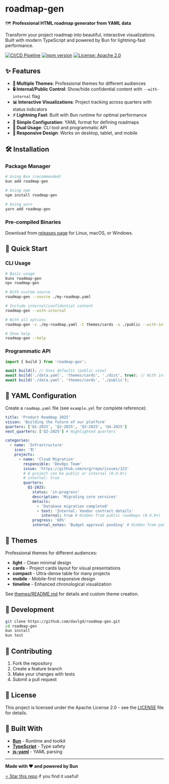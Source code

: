 # roadmap-gen

🗺️ **Professional HTML roadmap generator from YAML data**

Transform your project roadmap into beautiful, interactive visualizations. Built with modern TypeScript and powered by Bun for lightning-fast performance.

[![CI/CD Pipeline](https://github.com/davlgd/roadmap-gen/actions/workflows/ci.yml/badge.svg)](https://github.com/davlgd/roadmap-gen/actions/workflows/ci.yml)
[![npm version](https://badge.fury.io/js/roadmap-gen.svg)](https://badge.fury.io/js/roadmap-gen)
[![License: Apache 2.0](https://img.shields.io/badge/License-Apache_2.0-blue.svg)](https://opensource.org/licenses/Apache-2.0)

## ✨ Features

- **🎨 Multiple Themes**: Professional themes for different audiences
- **🔒 Internal/Public Control**: Show/hide confidential content with `--with-internal` flag
- **📊 Interactive Visualizations**: Project tracking across quarters with status indicators
- **⚡ Lightning Fast**: Built with Bun runtime for optimal performance
- **🔧 Simple Configuration**: YAML format for defining roadmaps
- **🚀 Dual Usage**: CLI tool and programmatic API
- **📱 Responsive Design**: Works on desktop, tablet, and mobile

## 🛠️ Installation

### Package Manager

```bash
# Using Bun (recommended)
bun add roadmap-gen

# Using npm
npm install roadmap-gen

# Using yarn
yarn add roadmap-gen
```

### Pre-compiled Binaries

Download from [releases page](https://github.com/davlgd/roadmap-gen/releases) for Linux, macOS, or Windows.

## 🚀 Quick Start

### CLI Usage

```bash
# Basic usage
bunx roadmap-gen
npx roadmap-gen

# With custom source
roadmap-gen --source ./my-roadmap.yaml

# Include internal/confidential content
roadmap-gen --with-internal

# With all options
roadmap-gen -s ./my-roadmap.yaml -t themes/cards -o ./public --with-internal

# Show help
roadmap-gen --help
```

### Programmatic API

```typescript
import { build } from 'roadmap-gen';

await build(); // Uses defaults (public view)
await build('./data.yaml', 'themes/cards', './dist', true); // With internal content
await build('./data.yaml', 'themes/cards', './public');
```

## 📝 YAML Configuration

Create a `roadmap.yaml` file (see `example.yml` for complete reference):

```yaml
title: 'Product Roadmap 2025'
vision: 'Building the future of our platform'
quarters: ['Q1-2025', 'Q2-2025', 'Q3-2025', 'Q4-2025']
next_quarters: ['Q2-2025'] # Highlighted quarters

categories:
  - name: 'Infrastructure'
    icon: '🏗️'
    projects:
      - name: 'Cloud Migration'
        responsible: 'DevOps Team'
        issue: 'https://github.com/org/repo/issues/123'
        # A project can be public or internal (0.4.0+)
        # internal: true
        quarters:
          Q1-2025:
            status: 'in-progress'
            description: 'Migrating core services'
            details:
              - 'Database migration completed'
              - text: 'Internal: Vendor contract details'
                internal: true # Hidden from public roadmaps (0.4.0+)
            progress: '60%'
            internal_notes: 'Budget approval pending' # Hidden from public roadmaps (0.4.0+)
```

## 🎨 Themes

Professional themes for different audiences:

- **light** - Clean minimal design
- **cards** - Project cards layout for visual presentations
- **compact** - Ultra-dense table for many projects
- **mobile** - Mobile-first responsive design
- **timeline** - Enhanced chronological visualization

See [themes/README.md](themes/README.md) for details and custom theme creation.

## 🔧 Development

```bash
git clone https://github.com/davlgd/roadmap-gen.git
cd roadmap-gen
bun install
bun test
```

## 🤝 Contributing

1. Fork the repository
2. Create a feature branch
3. Make your changes with tests
4. Submit a pull request

## 📄 License

This project is licensed under the Apache License 2.0 - see the [LICENSE](LICENSE) file for details.

## 🚀 Built With

- **[Bun](https://bun.sh/)** - Runtime and toolkit
- **[TypeScript](https://www.typescriptlang.org/)** - Type safety
- **[js-yaml](https://github.com/nodeca/js-yaml)** - YAML parsing

---

**Made with ❤️ and powered by Bun**

[⭐ Star this repo](https://github.com/davlgd/roadmap-gen) if you find it useful!
